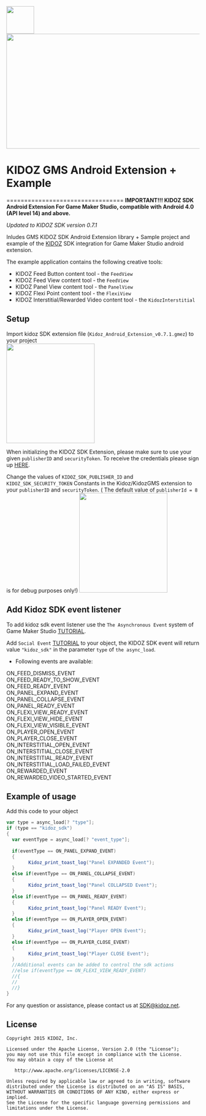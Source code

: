 <a href="url"><img src="https://github.com/Kidoz-SDK/Kidoz_Android_SDK_Example/blob/master/graphics/App%20icon.png" align="left" height="72" width="72" ></a><br>
[<img src="https://kidoz-cdn.s3.amazonaws.com/wordpress/kidoz_small.gif" width="533px" height="300px">](https://www.youtube.com/watch?v=-ljFjRn7jeM)

# KIDOZ GMS Android Extension + Example
=================================
**IMPORTANT!!! KIDOZ SDK Android Extension For Game Maker Studio, compatible with Android 4.0 (API level 14) and above.** 

*Updated to KIDOZ SDK version 0.7.1*
 
Inludes GMS KIDOZ SDK Android Extension library + Sample project and example of the [KIDOZ](http://www.kidoz.net) SDK integration for Game Maker Studio android extension.

The example application contains the following creative tools:
* KIDOZ Feed Button content tool - the `FeedView`
* KIDOZ Feed View content tool - the `FeedView`
* KIDOZ Panel View content tool - the `PanelView`
* KIDOZ Flexi Point content tool - the `FlexiView`
* KIDOZ Interstitial/Rewarded Video content tool - the `KidozInterstitial`

## Setup

Import kidoz SDK extension file (`Kidoz_Android_Extension_v0.7.1.gmez`) to your project
</br>
<img src="https://s3.amazonaws.com/kidoz-cdn/sdk/GitHub_Tutorial_Img/gms_tutorial_2.JPG" width="230px" height="260px">

When initializing the KIDOZ SDK Extension, please make sure to use your given `publisherID` and `securityToken`. To receive the credentials please sign up [HERE](http://accounts.kidoz.net/publishers/register?utm_source=&utm_content=&utm_campaign=&utm_medium=).
</br>
 
Change the values of `KIDOZ_SDK_PUBLISHER_ID` and `KIDOZ_SDK_SECURITY_TOKEN` Constants in the Kidoz/KidozGMS extension to your `publisherID` and `securityToken`. ( The default value of `publisherId = 8` is for debug purposes only!)
<img src="https://s3.amazonaws.com/kidoz-cdn/sdk/GitHub_Tutorial_Img/gms_tutorial_1.JPG" width="230px" height="260px">

## Add Kidoz SDK event listener
To add kidoz sdk event listener use the `The Asynchronous Event` system of Game Maker Studio  [TUTORIAL](https://docs.yoyogames.com/source/dadiospice/000_using%20gamemaker/events/async%20event.html).

Add `Social Event`  [TUTORIAL](https://docs.yoyogames.com/source/dadiospice/001_advanced%20use/more%20about%20async%20events/social.html)  to your object, the KIDOZ SDK event will return value `"kidoz_sdk"` in the parameter `type` of `the async_load`.

 - Following events are available:
 
ON_FEED_DISMISS_EVENT<br>
ON_FEED_READY_TO_SHOW_EVENT<br>
ON_FEED_READY_EVENT<br>
ON_PANEL_EXPAND_EVENT<br>
ON_PANEL_COLLAPSE_EVENT<br>
ON_PANEL_READY_EVENT<br>
ON_FLEXI_VIEW_READY_EVENT<br>
ON_FLEXI_VIEW_HIDE_EVENT<br>
ON_FLEXI_VIEW_VISIBLE_EVENT<br>
ON_PLAYER_OPEN_EVENT<br>
ON_PLAYER_CLOSE_EVENT<br>
ON_INTERSTITIAL_OPEN_EVENT<br>
ON_INTERSTITIAL_CLOSE_EVENT<br>
ON_INTERSTITIAL_READY_EVENT<br>
ON_INTERSTITIAL_LOAD_FAILED_EVENT<br>
ON_REWARDED_EVENT<br>
ON_REWARDED_VIDEO_STARTED_EVENT<br>

## Example of usage
Add this code to your object

```groovy
var type = async_load[? "type"];
if (type == "kidoz_sdk")
{
  var eventType = async_load[? "event_type"];
  
  if(eventType == ON_PANEL_EXPAND_EVENT) 
  {
        Kidoz_print_toast_log("Panel EXPANDED Event");
  }
  else if(eventType == ON_PANEL_COLLAPSE_EVENT)
  {
        Kidoz_print_toast_log("Panel COLLAPSED Event");
  }
  else if(eventType == ON_PANEL_READY_EVENT)
  {
        Kidoz_print_toast_log("Panel READY Event");
  }
  else if(eventType == ON_PLAYER_OPEN_EVENT)
  {
        Kidoz_print_toast_log("Player OPEN Event");
  }
  else if(eventType == ON_PLAYER_CLOSE_EVENT)
  {
        Kidoz_print_toast_log("Player CLOSE Event");
  }
  //Additional events can be added to control the sdk actions
  //else if(eventType == ON_FLEXI_VIEW_READY_EVENT)
  //{
  //      
  //}
}
``` 

For any question or assistance, please contact us at SDK@kidoz.net.
</br>

License
--------

    Copyright 2015 KIDOZ, Inc.

    Licensed under the Apache License, Version 2.0 (the "License");
    you may not use this file except in compliance with the License.
    You may obtain a copy of the License at

       http://www.apache.org/licenses/LICENSE-2.0

    Unless required by applicable law or agreed to in writing, software
    distributed under the License is distributed on an "AS IS" BASIS,
    WITHOUT WARRANTIES OR CONDITIONS OF ANY KIND, either express or implied.
    See the License for the specific language governing permissions and
    limitations under the License.
 
